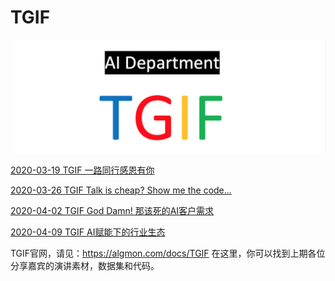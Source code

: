 # TGIF
![](./TGIF.Logo2.png "")

[2020-03-19 TGIF 一路同行感恩有你](2020-03-19/README.md)

[2020-03-26 TGIF Talk is cheap? Show me the code...](2020-03-26/README.md)

[2020-04-02 TGIF God Damn! 那该死的AI客户需求](2020-04-02/README.md)

[2020-04-09 TGIF AI赋能下的行业生态](2020-04-09/README.md)

TGIF官网，请见：https://algmon.com/docs/TGIF
在这里，你可以找到上期各位分享嘉宾的演讲素材，数据集和代码。
